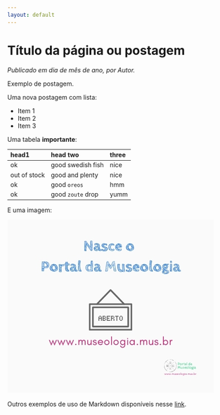 ```yaml
---
layout: default
---
```


# Título da página ou postagem

_Publicado em dia de mês de ano, por Autor._

Exemplo de postagem.

Uma nova postagem com lista:

* Item 1
* Item 2
* Item 3

Uma tabela **importante**:

| head1        | head two          | three |
|:-------------|:------------------|:------|
| ok           | good swedish fish | nice  |
| out of stock | good and plenty   | nice  |
| ok           | good `oreos`      | hmm   |
| ok           | good `zoute` drop | yumm  |

E uma imagem:

![Post](/assets/images/post_inauguracao.jpg)

Outros exemplos de uso de Markdown disponíveis nesse [link](./exemplos).
